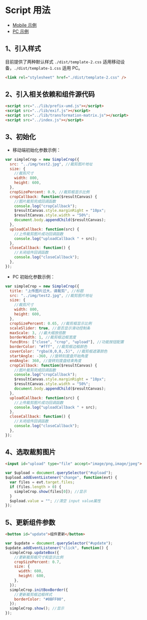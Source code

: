 # Script 用法

- [Mobile 示例](https://newbieyoung.github.io/Simple-Crop/examples/test-2.html)
- [PC 示例](https://newbieyoung.github.io/Simple-Crop/examples/test-1.html)

## 1、引入样式

目前提供了两种默认样式 `./dist/template-2.css` 适用移动设备，`./dist/template-1.css` 适用 PC。

```html
<link rel="stylesheet" href="./dist/template-2.css" />
```

## 2、引入相关依赖和组件源代码

```html
<script src="../lib/prefix-umd.js"></script>
<script src="../lib/exif.js"></script>
<script src="../lib/transformation-matrix.js"></script>
<script src="../index.js"></script>
```

## 3、初始化

- 移动端初始化参数示例：

```javascript
var simpleCrop = new SimpleCrop({
  src: "../img/test2.jpg", //裁剪图片地址
  size: {
    //裁剪尺寸
    width: 800,
    height: 600,
  },
  cropSizePercent: 0.9, //裁剪框显示比例
  cropCallback: function($resultCanvas) {
    //图片裁剪完成回调函数
    console.log("cropCallback");
    $resultCanvas.style.marginRight = "10px";
    $resultCanvas.style.width = "50%";
    document.body.appendChild($resultCanvas);
  },
  uploadCallback: function(src) {
    //上传裁剪图片成功回调函数
    console.log("uploadCallback " + src);
  },
  closeCallback: function() {
    //关闭组件回调函数
    console.log("closeCallback");
  },
});
```

- PC 初始化参数示例：

```javascript
var simpleCrop = new SimpleCrop({
  title: "上传图片过大，请裁剪", //标题
  src: "../img/test2.jpg", //裁剪图片地址
  size: {
    //裁剪尺寸
    width: 800,
    height: 600,
  },
  cropSizePercent: 0.65, //裁剪框显示比例
  scaleSlider: true, //是否显示滑动控制条
  maxScale: 3, //最大缩放倍数
  borderWidth: 1, //裁剪框边框宽度
  funcBtns: ["close", "crop", "upload"], //功能按钮配置
  borderColor: "#fff", //裁剪框边框颜色
  coverColor: "rgba(0,0,0,.5)", //裁剪框遮罩颜色
  startAngle: -360, //旋转刻度盘开始角度
  endAngle: 360, //旋转刻度盘结束角度
  cropCallback: function($resultCanvas) {
    //图片裁剪完成回调函数
    console.log("cropCallback");
    $resultCanvas.style.marginRight = "10px";
    $resultCanvas.style.width = "50%";
    document.body.appendChild($resultCanvas);
  },
  uploadCallback: function(src) {
    //上传裁剪图片成功回调函数
    console.log("uploadCallback " + src);
  },
  closeCallback: function() {
    //关闭组件回调函数
    console.log("closeCallback");
  },
});
```

## 4、选取裁剪图片

```HTML
<input id="upload" type="file" accept="image/png,image/jpeg">
```

```javascript
var $upload = document.querySelector("#upload");
$upload.addEventListener("change", function(evt) {
  var files = evt.target.files;
  if (files.length > 0) {
    simpleCrop.show(files[0]); //显示
  }
  $upload.value = ""; //清空 input value属性
});
```

## 5、更新组件参数

```html
<button id="update">组件更新</button>
```

```javascript
var $update = document.querySelector("#update");
$update.addEventListener("click", function() {
  simpleCrop.updateBox({
    //更新裁剪框尺寸和显示比例
    cropSizePercent: 0.7,
    size: {
      width: 600,
      height: 600,
    },
  });
  simpleCrop.initBoxBorder({
    //更新裁剪框边框样式
    borderColor: "#0BFF00",
  });
  simpleCrop.show(); //显示
});
```
